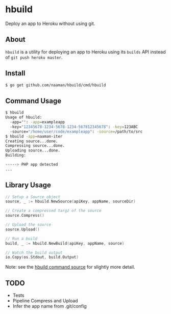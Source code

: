 # hbuild

Deploy an app to Heroku without using git.

## About

`hbuild` is a utility for deploying an app to Heroku using its 
`builds` API instead of `git push heroku master`.

## Install

```sh
$ go get github.com/naaman/hbuild/cmd/hbuild
```

## Command Usage

```sh
$ hbuild
Usage of hbuild:
  -app="": -app=exampleapp
  -key="12345678-1234-5678-1234-567812345678": -key=123ABC
  -source="/home/user/code/exampleapp": -source=/path/to/src
$ hbuild -app=naaman-iter
Creating source...done.
Compressing source...done.
Uploading source...done.
Building:

-----> PHP app detected
...
```

## Library Usage

```go
// Setup a Source object
source, _ := hbuild.NewSource(apiKey, appName, sourceDir)

// Create a compressed targz of the source
source.Compress()

// Upload the source
source.Upload()

// Run a build
build, _ := hbuild.NewBuild(apiKey, appName, source)

// Watch the build output
io.Copy(os.Stdout, build.Output)
```

Note: see the [hbuild command source](https://github.com/naaman/hbuild/blob/master/cmd/hbuild/main.go)
for slightly more detail.

## TODO

* Tests
* Pipeline Compress and Upload
* Infer the app name from .git/config
